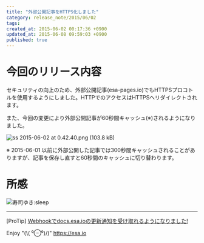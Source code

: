 ```yaml
---
title: "外部公開記事をHTTPS化しました"
category: release_note/2015/06/02
tags: 
created_at: 2015-06-02 00:17:36 +0900
updated_at: 2015-06-08 09:59:03 +0900
published: true
---
```


# 今回のリリース内容

セキュリティの向上のため、外部公開記事(esa-pages.io)でもHTTPSプロコトルを使用するようにしました。HTTPでのアクセスはHTTPSへリダイレクトされます。

また、今回の変更により外部公開記事が60秒間キャッシュ(※)されるようになりました。


![ss 2015-06-02 at 0.42.40.png (103.8 kB)](https://img.esa.io/uploads/production/attachments/105/2015/06/02/1/51a587cf-6645-44f4-9142-8ddc7685fa79.png)


※ 2015-06-01 以前に外部公開した記事では300秒間キャッシュされることがありますが、記事を保存し直すと60秒間のキャッシュに切り替わります。

# 所感
![寿司ゆき:sleep](https://d1zd1v0cxnbx2w.cloudfront.net/images/sets/sushiyuki/13.png) 

---
[ProTip] [Webhookでdocs.esa.ioの更新通知を受け取れるようになりました!](/posts/73) 

Enjoy "(\\( ⁰⊖⁰)/)"
https://esa.io

